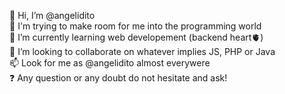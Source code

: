 👋 Hi, I’m @angelidito  
👀 I'm trying to make room for me into the programming world  
🌱 I’m currently learning web developement (backend heart🫀)  
💞️ I’m looking to collaborate on whatever implies JS, PHP or Java  
📫 Look for me as @angelidito almost everywere  
❓ Any question or any doubt do not hesitate and ask!  
